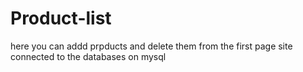 # Product-list
here you can addd prpducts and delete them from the first page
site connected to the databases on mysql
